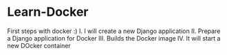 # Learn-Docker
First steps with docker :)
I. I will create a new Django application
II. Prepare a Django application for Docker
III. Builds the Docker image
IV. It will start a new DOcker container 
